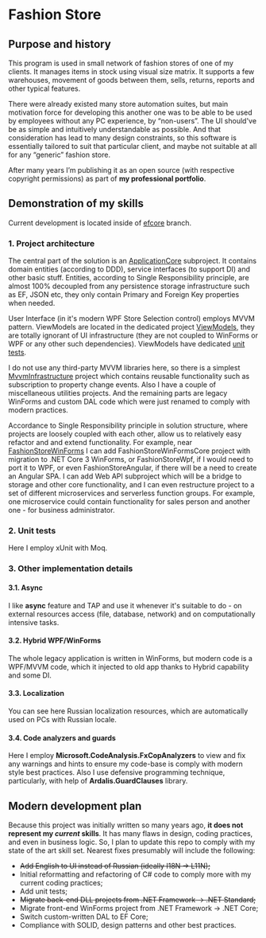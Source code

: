 # Fashion Store

## Purpose and history

This program is used in small network of fashion stores of one of my
clients. It manages items in stock using visual size matrix. It
supports a few warehouses, movement of goods between them, sells,
returns, reports and other typical features.

There were already existed many store automation suites, but main
motivation force for developing this another one was to be able to be
used by employees without any PC experience, by “non-users”. The UI
should've be as simple and intuitively understandable as possible. And
that consideration has lead to many design constraints, so this software
is essentially tailored to suit that particular client, and maybe not
suitable at all for any “generic” fashion store.

After many years I’m publishing it as an open source (with respective
copyright permissions) as part of **my professional portfolio**.

## Demonstration of my skills

Current development is located inside of [efcore](https://github.com/vkradio/FashionStore/tree/efcore) branch.

### 1. Project architecture

The central part of the solution is an [ApplicationCore](https://github.com/vkradio/FashionStore/tree/efcore/src/ApplicationCore) subproject. It contains domain entities (according to DDD), service interfaces (to support DI) and other basic stuff. Entities, according to Single Responsibility principle, are almost 100% decoupled from any persistence storage infrastructure such as EF, JSON etc, they only contain Primary and Foreign Key properties when needed.

User Interface (in it's modern WPF Store Selection control) employs MVVM pattern. ViewModels are located in the dedicated project [ViewModels](https://github.com/vkradio/FashionStore/tree/efcore/src/ViewModels), they are totally ignorant of UI infrastructure (they are not coupled to WinForms or WPF or any other such dependencies). ViewModels have dedicated [unit tests](https://github.com/vkradio/FashionStore/tree/efcore/tests/tests/ViewModelsTests).

I do not use any third-party MVVM libraries here, so there is a simplest [MvvmInfrastructure](https://github.com/vkradio/FashionStore/tree/efcore/src/MvvmInfrastructure) project which contains reusable functionality such as subscription to property change events. Also I have a couple of miscellaneous utilities projects. And the remaining parts are legacy WinForms and custom DAL code which were just renamed to comply with modern practices.

Accordance to Single Responsibility principle in solution structure, where projects are loosely coupled with each other, allow us to relatively easy refactor and and extend functionality. For example, near [FashionStoreWinForms](https://github.com/vkradio/FashionStore/tree/efcore/src/FashionStoreWinForms) I can add FashionStoreWinFormsCore project with migration to .NET Core 3 WinForms, or FashionStoreWpf, if I would need to port it to WPF, or even FashionStoreAngular, if there will be a need to create an Angular SPA. I can add Web API subproject which will be a bridge to storage and other core functionality, and I can even restructure project to a set of different microservices and serverless function groups. For example, one microservice could contain functionality for sales person and another one - for business administrator.

### 2. Unit tests

Here I employ xUnit with Moq.

### 3. Other implementation details

#### 3.1. Async

I like **async** feature and TAP and use it whenever it's suitable to do - on external resources access (file, database, network) and on computationally intensive tasks.

#### 3.2. Hybrid WPF/WinForms

The whole legacy application is written in WinForms, but modern code is a WPF/MVVM code, which it injected to old app thanks to Hybrid capability and some DI.

#### 3.3. Localization

You can see here Russian localization resources, which are automatically used on PCs with Russian locale.

#### 3.4. Code analyzers and guards

Here I employ **Microsoft.CodeAnalysis.FxCopAnalyzers** to view and fix any warnings and hints to ensure my code-base is comply with modern style best practices. Also I use defensive programming technique, particularly, with help of **Ardalis.GuardClauses** library.

## Modern development plan

Because this project was initially written so many years ago, **it does
not represent my _current_ skills**. It has many flaws in design, coding
practices, and even in business logic. So, I plan to update this repo
to comply with my state of the art skill set. Nearest fixes presumably
will include the following:

* ~~Add English to UI instead of Russian (ideally I18N → L11N);~~
* Initial reformatting and refactoring of C# code to comply more with my
  current coding practices;
* Add unit tests;
* ~~Migrate back-end DLL projects from .NET Framework → .NET Standard;~~
* Migrate front-end WinForms project from .NET Framework → .NET Core;
* Switch custom-written DAL to EF Core;
* Compliance with SOLID, design patterns and other best practices.